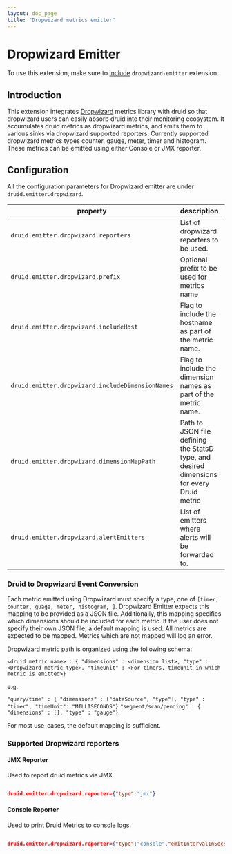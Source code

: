 ```yaml
---
layout: doc_page
title: "Dropwizard metrics emitter"
---
```


<!--
  ~ Licensed to the Apache Software Foundation (ASF) under one
  ~ or more contributor license agreements.  See the NOTICE file
  ~ distributed with this work for additional information
  ~ regarding copyright ownership.  The ASF licenses this file
  ~ to you under the Apache License, Version 2.0 (the
  ~ "License"); you may not use this file except in compliance
  ~ with the License.  You may obtain a copy of the License at
  ~
  ~   http://www.apache.org/licenses/LICENSE-2.0
  ~
  ~ Unless required by applicable law or agreed to in writing,
  ~ software distributed under the License is distributed on an
  ~ "AS IS" BASIS, WITHOUT WARRANTIES OR CONDITIONS OF ANY
  ~ KIND, either express or implied.  See the License for the
  ~ specific language governing permissions and limitations
  ~ under the License.
  -->

# Dropwizard Emitter

To use this extension, make sure to [include](../../operations/including-extensions.html) `dropwizard-emitter` extension.

## Introduction

This extension integrates [Dropwizard](http://metrics.dropwizard.io/3.1.0/getting-started/#) metrics library with druid so that dropwizard users can easily absorb druid into their monitoring ecosystem.
It accumulates druid metrics as dropwizard metrics, and emits them to various sinks via dropwizard supported reporters.
Currently supported dropwizard metrics types counter, gauge, meter, timer and histogram. 
These metrics can be emitted using either Console or JMX reporter. 

## Configuration

All the configuration parameters for Dropwizard emitter are under `druid.emitter.dropwizard`.

|property|description|required?|default|
|--------|-----------|---------|-------|
|`druid.emitter.dropwizard.reporters`|List of dropwizard reporters to be used.|yes|none|
|`druid.emitter.dropwizard.prefix`|Optional prefix to be used for metrics name|no|none|
|`druid.emitter.dropwizard.includeHost`|Flag to include the hostname as part of the metric name.|no|yes|
|`druid.emitter.dropwizard.includeDimensionNames`|Flag to include the dimension names as part of the metric name.|no|yes|
|`druid.emitter.dropwizard.dimensionMapPath`|Path to JSON file defining the StatsD type, and desired dimensions for every Druid metric|no|Default mapping provided. See below.|
|`druid.emitter.dropwizard.alertEmitters`| List of emitters where alerts will be forwarded to. |no| empty list (no forwarding)|


### Druid to Dropwizard Event Conversion

Each metric emitted using Dropwizard must specify a type, one of `[timer, counter, guage, meter, histogram, ]`. Dropwizard Emitter expects this mapping to
be provided as a JSON file.  Additionally, this mapping specifies which dimensions should be included for each metric.
If the user does not specify their own JSON file, a default mapping is used.
All metrics are expected to be mapped. Metrics which are not mapped will log an error.

Dropwizard metric path is organized using the following schema:

`<druid metric name> : { "dimensions" : <dimension list>, "type" : <Dropwizard metric type>, "timeUnit" : <For timers, timeunit in which metric is emitted>}`

e.g.

`"query/time" : { "dimensions" : ["dataSource", "type"], "type" : "timer", "timeUnit": "MILLISECONDS"}`
`"segment/scan/pending" : { "dimensions" : [], "type" : "gauge"}`


For most use-cases, the default mapping is sufficient.

### Supported Dropwizard reporters

#### JMX Reporter
Used to report druid metrics via JMX.
```json

druid.emitter.dropwizard.reporter={"type":"jmx"}

```

#### Console Reporter
Used to print Druid Metrics to console logs.

```json

druid.emitter.dropwizard.reporter={"type":"console","emitIntervalInSecs":30}"}

```